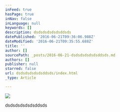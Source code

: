 ```yaml
---
inFeed: true
hasPage: true
inNav: false
inLanguage: null
keywords: []
description: dsdsdsdsdsdsddsds
datePublished: '2016-06-21T09:36:06.988Z'
dateModified: '2016-06-21T09:35:55.688Z'
title: ''
author: []
sourcePath: _posts/2016-06-21-dsdsdsdsdsdsddsds.md
authors: []
publisher: null
starred: false
url: dsdsdsdsdsdsddsds/index.html
_type: Article

---
```

![](https://the-grid-user-content.s3-us-west-2.amazonaws.com/78ed0a0b-3277-40c9-872e-109ccd06366f.gif)

dsdsdsdsdsdsddsds